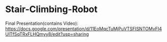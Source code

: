 # Stair-Climbing-Robot
Final Presentation(contains Video): https://docs.google.com/presentation/d/11EoMqcTuMjPuVTSFISNTOMvFI4UlTfSqTRxFLHQmyy8/edit?usp=sharing

